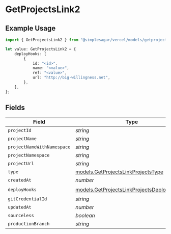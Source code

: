# GetProjectsLink2

## Example Usage

```typescript
import { GetProjectsLink2 } from "@simplesagar/vercel/models/getprojectsop.js";

let value: GetProjectsLink2 = {
    deployHooks: [
        {
            id: "<id>",
            name: "<value>",
            ref: "<value>",
            url: "http://big-willingness.net",
        },
    ],
};
```

## Fields

| Field                                                                                          | Type                                                                                           | Required                                                                                       | Description                                                                                    |
| ---------------------------------------------------------------------------------------------- | ---------------------------------------------------------------------------------------------- | ---------------------------------------------------------------------------------------------- | ---------------------------------------------------------------------------------------------- |
| `projectId`                                                                                    | *string*                                                                                       | :heavy_minus_sign:                                                                             | N/A                                                                                            |
| `projectName`                                                                                  | *string*                                                                                       | :heavy_minus_sign:                                                                             | N/A                                                                                            |
| `projectNameWithNamespace`                                                                     | *string*                                                                                       | :heavy_minus_sign:                                                                             | N/A                                                                                            |
| `projectNamespace`                                                                             | *string*                                                                                       | :heavy_minus_sign:                                                                             | N/A                                                                                            |
| `projectUrl`                                                                                   | *string*                                                                                       | :heavy_minus_sign:                                                                             | N/A                                                                                            |
| `type`                                                                                         | [models.GetProjectsLinkProjectsType](../models/getprojectslinkprojectstype.md)                 | :heavy_minus_sign:                                                                             | N/A                                                                                            |
| `createdAt`                                                                                    | *number*                                                                                       | :heavy_minus_sign:                                                                             | N/A                                                                                            |
| `deployHooks`                                                                                  | [models.GetProjectsLinkProjectsDeployHooks](../models/getprojectslinkprojectsdeployhooks.md)[] | :heavy_check_mark:                                                                             | N/A                                                                                            |
| `gitCredentialId`                                                                              | *string*                                                                                       | :heavy_minus_sign:                                                                             | N/A                                                                                            |
| `updatedAt`                                                                                    | *number*                                                                                       | :heavy_minus_sign:                                                                             | N/A                                                                                            |
| `sourceless`                                                                                   | *boolean*                                                                                      | :heavy_minus_sign:                                                                             | N/A                                                                                            |
| `productionBranch`                                                                             | *string*                                                                                       | :heavy_minus_sign:                                                                             | N/A                                                                                            |